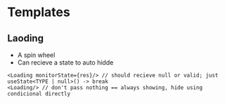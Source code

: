 # Templates
## Laoding
- A spin wheel
- Can recieve a state to auto hidde
```
<Loading monitorState={res}/> // should recieve null or valid; just useState<TYPE | null>() -> break
<Loading/> // don't pass nothing == always showing, hide using condicional directly 
```